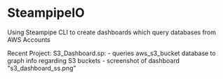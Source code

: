 # SteampipeIO
Using Steampipe CLI to create dashboards which query databases from AWS Accounts

Recent Project:
  S3_Dashboard.sp:
    - queries aws_s3_bucket database to graph info regarding S3 buckets
    - screenshot of dashboard "s3_dashboard_ss.png"
